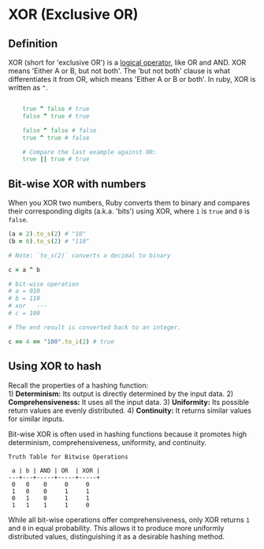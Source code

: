 # XOR (Exclusive OR)

## Definition

XOR (short for 'exclusive OR') is a [logical operator][log-op], like OR and AND.
XOR means 'Either A or B, but not both'. The 'but not both' clause is what
differentiates it from OR, which means 'Either A or B or both'. In ruby, XOR is
written as `^`.

```ruby

	true ^ false # true
	false ^ true # true

	false ^ false # false
	true ^ true # false

	# Compare the last example against OR: 
	true || true # true

```

## Bit-wise XOR with numbers

When you XOR two numbers, Ruby converts them to binary and compares their
corresponding digits (a.k.a. 'bits') using XOR, where `1` is `true` and `0` is
`false`.

```ruby
(a = 2).to_s(2) # "10"
(b = 6).to_s(2) # "110"

# Note: `to_s(2)` converts a decimal to binary

c = a ^ b

# bit-wise operation
# a = 010
# b = 110
# xor	---
# c = 100

# The end result is converted back to an integer.

c == 4 == "100".to_i(2) # true
```

## Using XOR to hash

Recall the properties of a hashing function:  
	1) **Determinism:** Its output is directly determined by the input data.
	2) **Comprehensiveness:** It uses all the input data.
	3) **Uniformity:** Its possible return values are evenly distributed.
	4) **Continuity:** It returns similar values for similar inputs.

Bit-wise XOR is often used in hashing functions because it promotes high
determinism, comprehensiveness, uniformity, and continuity.

```
Truth Table for Bitwise Operations

 a | b | AND | OR  | XOR |
---+---+-----+-----+-----+
 0   0    0     0     0
 1   0    0     1     1
 0   1    0     1     1
 1   1    1     1     0
``` 

While all bit-wise operations offer comprehensiveness, only
XOR returns `1` and `0` in equal probability. This allows it to produce more
uniformly distributed values, distinguishing it as a desirable hashing method.

[truth-tables]: http://lampiweb.com/help/freebasic/TblTruth.html
[log-op]: https://en.wikipedia.org/wiki/Logical_connective